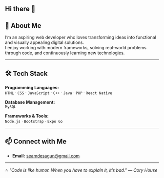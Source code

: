 ## Hi there 👋

<!--
# 👋 Hi, I'm Sean
-->

<!--
🎓 **4th Year BS Information Technology Student**  
💻 Passionate about Web development and building innovative solutions.  

---
-->

## 📌 About Me  
I’m an aspiring web developer who loves transforming ideas into functional and visually appealing digital solutions.  
I enjoy working with modern frameworks, solving real-world problems through code, and continuously learning new technologies.

---

## 🛠 Tech Stack  

**Programming Languages:**  
`HTML` · `CSS` · `JavaScript` · `C++` · `Java` · `PHP`  · `React Native` 

**Database Management:**  
`MySQL`  

**Frameworks & Tools:**  
`Node.js` · `Bootstrap`  · `Expo Go` 

---

## 📫 Connect with Me  
- **Email:** seamdesagun@gmail.com
---

⭐ *"Code is like humor. When you have to explain it, it’s bad." — Cory House* 

<!--
**SeannyBoyyy/SeannyBoyyy** is a ✨ _special_ ✨ repository because its `README.md` (this file) appears on your GitHub profile.

Here are some ideas to get you started:

- 🔭 I’m currently working on ...
- 🌱 I’m currently learning ...
- 👯 I’m looking to collaborate on ...
- 🤔 I’m looking for help with ...
- 💬 Ask me about ...
- 📫 How to reach me: ...
- 😄 Pronouns: ...
- ⚡ Fun fact: ...
-->
